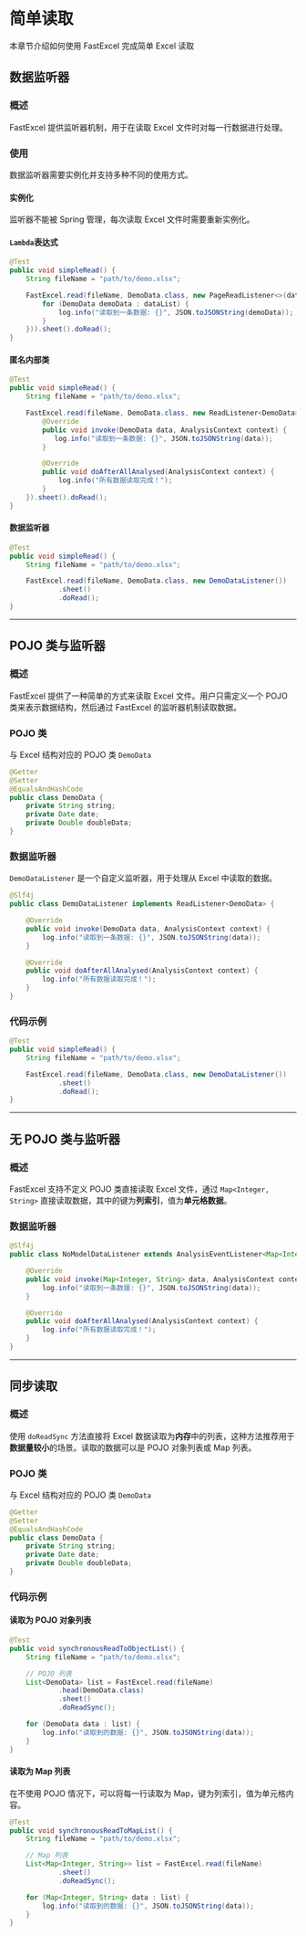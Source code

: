 # 简单读取
本章节介绍如何使用 FastExcel 完成简单 Excel 读取

## 数据监听器
### 概述
FastExcel 提供监听器机制，用于在读取 Excel 文件时对每一行数据进行处理。

### 使用
数据监听器需要实例化并支持多种不同的使用方式。

#### 实例化
监听器不能被 Spring 管理，每次读取 Excel 文件时需要重新实例化。

#### `Lambda`表达式
```java
@Test
public void simpleRead() {
    String fileName = "path/to/demo.xlsx";

    FastExcel.read(fileName, DemoData.class, new PageReadListener<>(dataList -> {
        for (DemoData demoData : dataList) {
            log.info("读取到一条数据: {}", JSON.toJSONString(demoData));
        }
    })).sheet().doRead();
}
```

#### 匿名内部类
```java
@Test
public void simpleRead() {
    String fileName = "path/to/demo.xlsx";

    FastExcel.read(fileName, DemoData.class, new ReadListener<DemoData>() {
        @Override
        public void invoke(DemoData data, AnalysisContext context) {
           log.info("读取到一条数据: {}", JSON.toJSONString(data));
        }

        @Override
        public void doAfterAllAnalysed(AnalysisContext context) {
            log.info("所有数据读取完成！");
        }
    }).sheet().doRead();
}
```

#### 数据监听器
```java
@Test
public void simpleRead() {
    String fileName = "path/to/demo.xlsx";

    FastExcel.read(fileName, DemoData.class, new DemoDataListener())
            .sheet()
            .doRead();
}
```

---

## POJO 类与监听器
### 概述

FastExcel 提供了一种简单的方式来读取 Excel 文件。用户只需定义一个 POJO 类来表示数据结构，然后通过 FastExcel 的监听器机制读取数据。

### POJO 类
与 Excel 结构对应的 POJO 类 `DemoData`
```java
@Getter
@Setter
@EqualsAndHashCode
public class DemoData {
    private String string;
    private Date date;
    private Double doubleData;
}
```

### 数据监听器
`DemoDataListener` 是一个自定义监听器，用于处理从 Excel 中读取的数据。

```java
@Slf4j
public class DemoDataListener implements ReadListener<DemoData> {

    @Override
    public void invoke(DemoData data, AnalysisContext context) {
        log.info("读取到一条数据: {}", JSON.toJSONString(data));
    }

    @Override
    public void doAfterAllAnalysed(AnalysisContext context) {
        log.info("所有数据读取完成！");
    }
}
```

### 代码示例

```java
@Test
public void simpleRead() {
    String fileName = "path/to/demo.xlsx";

    FastExcel.read(fileName, DemoData.class, new DemoDataListener())
            .sheet()
            .doRead();
}
```

---

## 无 POJO 类与监听器

### 概述
FastExcel 支持不定义 POJO 类直接读取 Excel 文件，通过 `Map<Integer, String>` 直接读取数据，其中的键为**列索引**，值为**单元格数据**。

### 数据监听器
```java
@Slf4j
public class NoModelDataListener extends AnalysisEventListener<Map<Integer, String>> {

    @Override
    public void invoke(Map<Integer, String> data, AnalysisContext context) {
        log.info("读取到一条数据: {}", JSON.toJSONString(data));
    }

    @Override
    public void doAfterAllAnalysed(AnalysisContext context) {
        log.info("所有数据读取完成！");
    }
}
```

---

## 同步读取

### 概述
使用 `doReadSync` 方法直接将 Excel 数据读取为**内存**中的列表，这种方法推荐用于**数据量较小**的场景。读取的数据可以是 POJO 对象列表或 Map 列表。

### POJO 类
与 Excel 结构对应的 POJO 类 `DemoData`

```java
@Getter
@Setter
@EqualsAndHashCode
public class DemoData {
    private String string;
    private Date date;
    private Double doubleData;
}
```

### 代码示例

#### 读取为 POJO 对象列表
```java
@Test
public void synchronousReadToObjectList() {
    String fileName = "path/to/demo.xlsx";

    // POJO 列表
    List<DemoData> list = FastExcel.read(fileName)
            .head(DemoData.class)
            .sheet()
            .doReadSync();

    for (DemoData data : list) {
        log.info("读取到的数据: {}", JSON.toJSONString(data));
    }
}
```

#### 读取为 Map 列表
在不使用 POJO 情况下，可以将每一行读取为 Map，键为列索引，值为单元格内容。

```java
@Test
public void synchronousReadToMapList() {
    String fileName = "path/to/demo.xlsx";

    // Map 列表
    List<Map<Integer, String>> list = FastExcel.read(fileName)
            .sheet()
            .doReadSync();

    for (Map<Integer, String> data : list) {
        log.info("读取到的数据: {}", JSON.toJSONString(data));
    }
}
```
